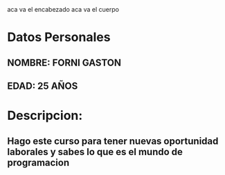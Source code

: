 <!DOCTYPE html>
   <html>
   <head>
   aca va el encabezado
   </head>
   <body>
   aca va el cuerpo
   </body>
   </html>

   <h1>Datos Personales</h1>
   <h2>NOMBRE: FORNI GASTON</h2>
   <h2>EDAD: 25 AÑOS</h2>
   <h1>Descripcion:</h1>
   <h2>Hago este curso para tener nuevas oportunidad laborales y sabes lo que es el mundo de programacion</h2>